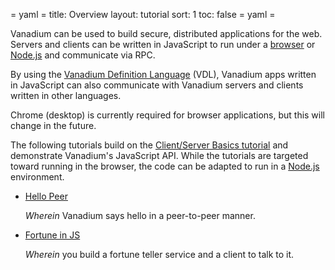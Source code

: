 = yaml =
title: Overview
layout: tutorial
sort: 1
toc: false
= yaml =

Vanadium can be used to build secure, distributed applications for the web.
Servers and clients can be written in JavaScript to run under
a [browser] or [Node.js] and communicate via RPC.

By using the [Vanadium Definition Language][vdl] (VDL),
Vanadium apps written in JavaScript can also communicate
with Vanadium servers and clients written in other languages.

Chrome (desktop) is currently required for browser applications,
but this will change in the future.

The following tutorials build on the [Client/Server Basics tutorial] and demonstrate
Vanadium's JavaScript API. While the tutorials are targeted toward
running in the browser, the code can be adapted to run in a [Node.js] environment.

* [Hello Peer][hellopeer]

  _Wherein_ Vanadium says hello in a peer-to-peer manner.

* [Fortune in JS][fortune]

  _Wherein_ you build a fortune teller service and a client to talk to it.


[vdl]: /glossary.html#vanadium-definition-language-vdl-
[Node.js]: https://nodejs.org/
[browser]: https://www.google.com/chrome/
[hellopeer]: /tutorials/javascript/hellopeer.html
[fortune]: /tutorials/javascript/fortune.html
[Client/Server Basics tutorial]: /tutorials/basics.html
